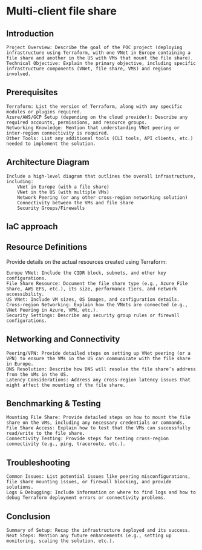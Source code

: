# Multi-client file share

## Introduction

    Project Overview: Describe the goal of the POC project (deploying infrastructure using Terraform, with one VNet in Europe containing a file share and another in the US with VMs that mount the file share).
    Technical Objective: Explain the primary objective, including specific infrastructure components (VNet, file share, VMs) and regions involved.

## Prerequisites

    Terraform: List the version of Terraform, along with any specific modules or plugins required.
    Azure/AWS/GCP Setup (depending on the cloud provider): Describe any required accounts, permissions, and resource groups.
    Networking Knowledge: Mention that understanding VNet peering or inter-region connectivity is required.
    Other Tools: List any additional tools (CLI tools, API clients, etc.) needed to implement the solution.

## Architecture Diagram

    Include a high-level diagram that outlines the overall infrastructure, including:
        VNet in Europe (with a file share)
        VNet in the US (with multiple VMs)
        Network Peering (or any other cross-region networking solution)
        Connectivity between the VMs and file share
        Security Groups/Firewalls

## IaC approach
    



## Resource Definitions

Provide details on the actual resources created using Terraform:

    Europe VNet: Include the CIDR block, subnets, and other key configurations.
    File Share Resource: Document the file share type (e.g., Azure File Share, AWS EFS, etc.), its size, performance tiers, and network accessibility.
    US VNet: Include VM sizes, OS images, and configuration details.
    Cross-region Networking: Explain how the VNets are connected (e.g., VNet Peering in Azure, VPN, etc.).
    Security Settings: Describe any security group rules or firewall configurations.

## Networking and Connectivity

    Peering/VPN: Provide detailed steps on setting up VNet peering (or a VPN) to ensure the VMs in the US can communicate with the file share in Europe.
    DNS Resolution: Describe how DNS will resolve the file share’s address from the VMs in the US.
    Latency Considerations: Address any cross-region latency issues that might affect the mounting of the file share.

##  Benchmarking & Testing

    Mounting File Share: Provide detailed steps on how to mount the file share on the VMs, including any necessary credentials or commands.
    File Share Access: Explain how to test that the VMs can successfully read/write to the file share.
    Connectivity Testing: Provide steps for testing cross-region connectivity (e.g., ping, traceroute, etc.).

##  Troubleshooting

    Common Issues: List potential issues like peering misconfigurations, file share mounting issues, or firewall blocking, and provide solutions.
    Logs & Debugging: Include information on where to find logs and how to debug Terraform deployment errors or connectivity problems.

## Conclusion

    Summary of Setup: Recap the infrastructure deployed and its success.
    Next Steps: Mention any future enhancements (e.g., setting up monitoring, scaling the solution, etc.).